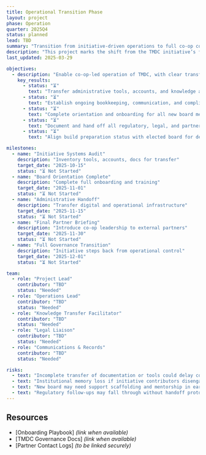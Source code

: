```yaml
---
title: Operational Transition Phase
layout: project
phase: Operation
quarter: 2025Q4
status: planned
lead: TBD
summary: "Transition from initiative-driven operations to full co-op control with governance, tools, and responsibilities transferred."
description: "This project marks the shift from the TMDC initiative’s founding effort to formal co-op governance and execution. It includes handing off responsibilities, systems, and authority to the newly elected Development Co-op board, preparing administrative operations, and finalizing conditions for the first build projects."
last_updated: 2025-03-29

objectives:
  - description: "Enable co-op-led operation of TMDC, with clear transfer of responsibilities, knowledge, and systems."
    key_results:
      - status: "⏳"
        text: "Transfer administrative tools, accounts, and knowledge assets to Development Co-op board"
      - status: "⏳"
        text: "Establish ongoing bookkeeping, communication, and compliance operations for the co-ops"
      - status: "⏳"
        text: "Complete orientation and onboarding for all new board members and co-op officers"
      - status: "⏳"
        text: "Document and hand off all regulatory, legal, and partner relationships"
      - status: "⏳"
        text: "Align build preparation status with elected board for decision-making"

milestones:
  - name: "Initiative Systems Audit"
    description: "Inventory tools, accounts, docs for transfer"
    target_date: "2025-10-15"
    status: "⏳ Not Started"
  - name: "Board Orientation Complete"
    description: "Complete full onboarding and training"
    target_date: "2025-11-01"
    status: "⏳ Not Started"
  - name: "Administrative Handoff"
    description: "Transfer digital and operational infrastructure"
    target_date: "2025-11-15"
    status: "⏳ Not Started"
  - name: "Final Partner Briefing"
    description: "Introduce co-op leadership to external partners"
    target_date: "2025-11-30"
    status: "⏳ Not Started"
  - name: "Full Governance Transition"
    description: "Initiative steps back from operational control"
    target_date: "2025-12-01"
    status: "⏳ Not Started"

team:
  - role: "Project Lead"
    contributor: "TBD"
    status: "Needed"
  - role: "Operations Lead"
    contributor: "TBD"
    status: "Needed"
  - role: "Knowledge Transfer Facilitator"
    contributor: "TBD"
    status: "Needed"
  - role: "Legal Liaison"
    contributor: "TBD"
    status: "Needed"
  - role: "Communications & Records"
    contributor: "TBD"
    status: "Needed"

risks:
  - text: "Incomplete transfer of documentation or tools could delay co-op self-governance"
  - text: "Institutional memory loss if initiative contributors disengage too quickly"
  - text: "New board may need support scaffolding and mentorship in early weeks"
  - text: "Regulatory follow-ups may fall through without handoff protocol"
---
```


## Resources

- [Onboarding Playbook] _(link when available)_
- [TMDC Governance Docs] _(link when available)_
- [Partner Contact Logs] _(to be linked securely)_
